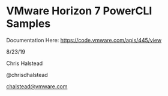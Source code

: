 # VMware Horizon 7 PowerCLI Samples

Documentation Here:  https://code.vmware.com/apis/445/view

8/23/19

Chris Halstead

@chrisdhalstead

chalstead@vmware.com